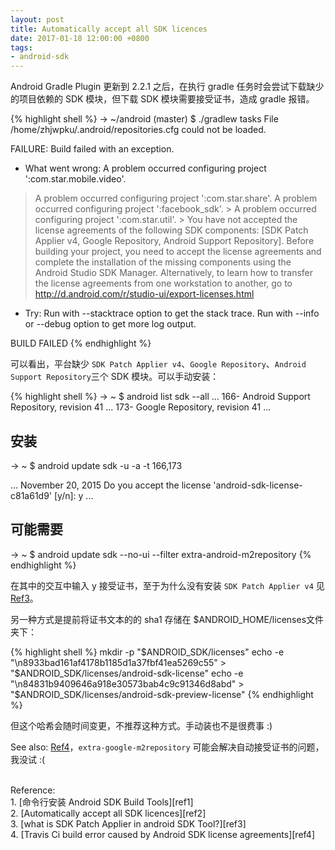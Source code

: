 ```yaml
---
layout: post
title: Automatically accept all SDK licences
date: 2017-01-18 12:00:00 +0800
tags:
- android-sdk
---
```


Android Gradle Plugin 更新到 2.2.1 之后，在执行 gradle 任务时会尝试下载缺少的项目依赖的 SDK 模块，但下载 SDK 模块需要接受证书，造成 gradle 报错。

{% highlight shell %}
→ ~/android (master) $ ./gradlew tasks
File /home/zhjwpku/.android/repositories.cfg could not be loaded.

FAILURE: Build failed with an exception.

* What went wrong:
A problem occurred configuring project ':com.star.mobile.video'.
> A problem occurred configuring project ':com.star.share'.
   > A problem occurred configuring project ':facebook_sdk'.
      > A problem occurred configuring project ':com.star.util'.
         > You have not accepted the license agreements of the following SDK components:
           [SDK Patch Applier v4, Google Repository, Android Support Repository].
           Before building your project, you need to accept the license agreements and complete the installation of the missing components using the Android Studio SDK Manager.
           Alternatively, to learn how to transfer the license agreements from one workstation to another, go to http://d.android.com/r/studio-ui/export-licenses.html

* Try:
Run with --stacktrace option to get the stack trace. Run with --info or --debug option to get more log output.

BUILD FAILED
{% endhighlight %}

可以看出，平台缺少 `SDK Patch Applier v4`、`Google Repository`、`Android Support Repository`三个 SDK 模块。可以手动安装：

{% highlight shell %}
→ ~ $ android list sdk --all
...
166- Android Support Repository, revision 41
...
173- Google Repository, revision 41
...

## 安装
→ ~ $ android update sdk -u -a -t 166,173

...
November 20, 2015
Do you accept the license 'android-sdk-license-c81a61d9' [y/n]: y
...

## 可能需要
→ ~ $ android update sdk --no-ui --filter extra-android-m2repository
{% endhighlight %}

在其中的交互中输入 y 接受证书，至于为什么没有安装 `SDK Patch Applier v4` 见 [Ref3][ref3]。

另一种方式是提前将证书文本的的 sha1 存储在 $ANDROID_HOME/licenses文件夹下：

{% highlight shell %}
mkdir -p "$ANDROID_SDK/licenses"
echo -e "\n8933bad161af4178b1185d1a37fbf41ea5269c55" > "$ANDROID_SDK/licenses/android-sdk-license"
echo -e "\n84831b9409646a918e30573bab4c9c91346d8abd" > "$ANDROID_SDK/licenses/android-sdk-preview-license"
{% endhighlight %}

但这个哈希会随时间变更，不推荐这种方式。手动装也不是很费事 :)

See also: [Ref4][ref4]，`extra-google-m2repository` 可能会解决自动接受证书的问题，我没试 :(

<br>
<span class="post-meta">
Reference:
</span>
<br>
<span class="post-meta">
1. [命令行安装 Android SDK Build Tools][ref1]<br>
2. [Automatically accept all SDK licences][ref2]<br>
3. [what is SDK Patch Applier in android SDK Tool?][ref3]<br>
4. [Travis Ci build error caused by Android SDK license agreements][ref4]
</span>

[ref1]: http://zhjwpku.com/2016/12/11/install-android-sdk-build-tools.html
[ref2]: http://stackoverflow.com/questions/38096225/automatically-accept-all-sdk-licences
[ref3]: http://stackoverflow.com/questions/38527793/what-is-sdk-patch-applier-in-android-sdk-tool
[ref4]: http://stackoverflow.com/questions/40057865/travis-ci-build-error-caused-by-android-sdk-license-agreements
